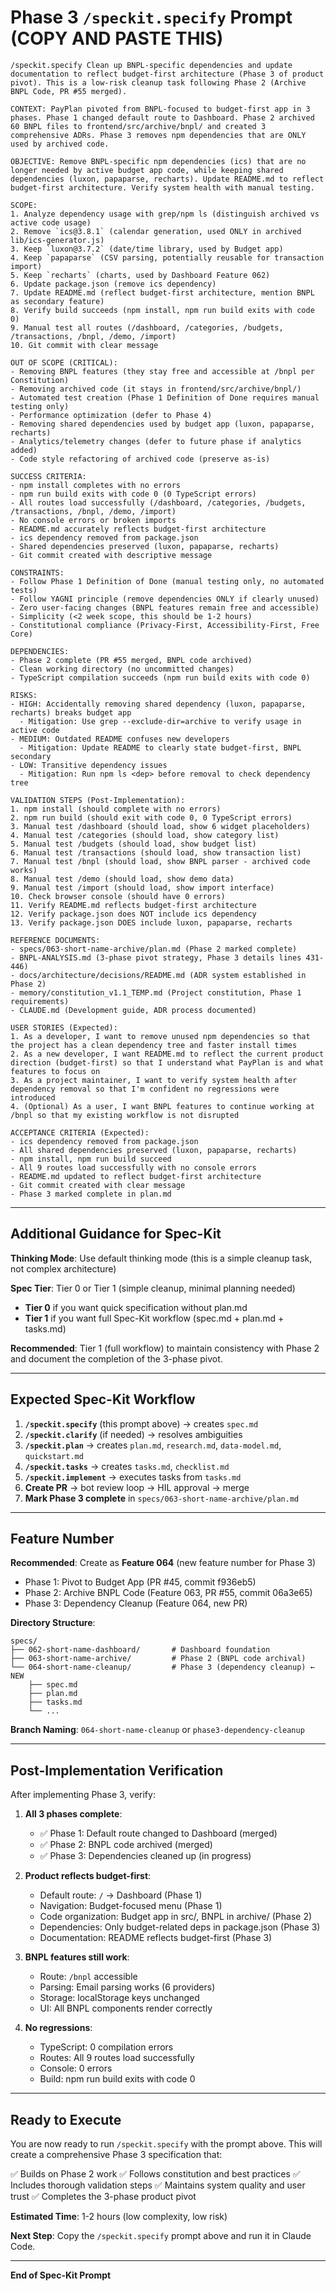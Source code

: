 # Phase 3 `/speckit.specify` Prompt (COPY AND PASTE THIS)

```
/speckit.specify Clean up BNPL-specific dependencies and update documentation to reflect budget-first architecture (Phase 3 of product pivot). This is a low-risk cleanup task following Phase 2 (Archive BNPL Code, PR #55 merged).

CONTEXT: PayPlan pivoted from BNPL-focused to budget-first app in 3 phases. Phase 1 changed default route to Dashboard. Phase 2 archived 60 BNPL files to frontend/src/archive/bnpl/ and created 3 comprehensive ADRs. Phase 3 removes npm dependencies that are ONLY used by archived code.

OBJECTIVE: Remove BNPL-specific npm dependencies (ics) that are no longer needed by active budget app code, while keeping shared dependencies (luxon, papaparse, recharts). Update README.md to reflect budget-first architecture. Verify system health with manual testing.

SCOPE:
1. Analyze dependency usage with grep/npm ls (distinguish archived vs active code usage)
2. Remove `ics@3.8.1` (calendar generation, used ONLY in archived lib/ics-generator.js)
3. Keep `luxon@3.7.2` (date/time library, used by Budget app)
4. Keep `papaparse` (CSV parsing, potentially reusable for transaction import)
5. Keep `recharts` (charts, used by Dashboard Feature 062)
6. Update package.json (remove ics dependency)
7. Update README.md (reflect budget-first architecture, mention BNPL as secondary feature)
8. Verify build succeeds (npm install, npm run build exits with code 0)
9. Manual test all routes (/dashboard, /categories, /budgets, /transactions, /bnpl, /demo, /import)
10. Git commit with clear message

OUT OF SCOPE (CRITICAL):
- Removing BNPL features (they stay free and accessible at /bnpl per Constitution)
- Removing archived code (it stays in frontend/src/archive/bnpl/)
- Automated test creation (Phase 1 Definition of Done requires manual testing only)
- Performance optimization (defer to Phase 4)
- Removing shared dependencies used by budget app (luxon, papaparse, recharts)
- Analytics/telemetry changes (defer to future phase if analytics added)
- Code style refactoring of archived code (preserve as-is)

SUCCESS CRITERIA:
- npm install completes with no errors
- npm run build exits with code 0 (0 TypeScript errors)
- All routes load successfully (/dashboard, /categories, /budgets, /transactions, /bnpl, /demo, /import)
- No console errors or broken imports
- README.md accurately reflects budget-first architecture
- ics dependency removed from package.json
- Shared dependencies preserved (luxon, papaparse, recharts)
- Git commit created with descriptive message

CONSTRAINTS:
- Follow Phase 1 Definition of Done (manual testing only, no automated tests)
- Follow YAGNI principle (remove dependencies ONLY if clearly unused)
- Zero user-facing changes (BNPL features remain free and accessible)
- Simplicity (<2 week scope, this should be 1-2 hours)
- Constitutional compliance (Privacy-First, Accessibility-First, Free Core)

DEPENDENCIES:
- Phase 2 complete (PR #55 merged, BNPL code archived)
- Clean working directory (no uncommitted changes)
- TypeScript compilation succeeds (npm run build exits with code 0)

RISKS:
- HIGH: Accidentally removing shared dependency (luxon, papaparse, recharts) breaks budget app
  - Mitigation: Use grep --exclude-dir=archive to verify usage in active code
- MEDIUM: Outdated README confuses new developers
  - Mitigation: Update README to clearly state budget-first, BNPL secondary
- LOW: Transitive dependency issues
  - Mitigation: Run npm ls <dep> before removal to check dependency tree

VALIDATION STEPS (Post-Implementation):
1. npm install (should complete with no errors)
2. npm run build (should exit with code 0, 0 TypeScript errors)
3. Manual test /dashboard (should load, show 6 widget placeholders)
4. Manual test /categories (should load, show category list)
5. Manual test /budgets (should load, show budget list)
6. Manual test /transactions (should load, show transaction list)
7. Manual test /bnpl (should load, show BNPL parser - archived code works)
8. Manual test /demo (should load, show demo data)
9. Manual test /import (should load, show import interface)
10. Check browser console (should have 0 errors)
11. Verify README.md reflects budget-first architecture
12. Verify package.json does NOT include ics dependency
13. Verify package.json DOES include luxon, papaparse, recharts

REFERENCE DOCUMENTS:
- specs/063-short-name-archive/plan.md (Phase 2 marked complete)
- BNPL-ANALYSIS.md (3-phase pivot strategy, Phase 3 details lines 431-446)
- docs/architecture/decisions/README.md (ADR system established in Phase 2)
- memory/constitution_v1.1_TEMP.md (Project constitution, Phase 1 requirements)
- CLAUDE.md (Development guide, ADR process documented)

USER STORIES (Expected):
1. As a developer, I want to remove unused npm dependencies so that the project has a clean dependency tree and faster install times
2. As a new developer, I want README.md to reflect the current product direction (budget-first) so that I understand what PayPlan is and what features to focus on
3. As a project maintainer, I want to verify system health after dependency removal so that I'm confident no regressions were introduced
4. (Optional) As a user, I want BNPL features to continue working at /bnpl so that my existing workflow is not disrupted

ACCEPTANCE CRITERIA (Expected):
- ics dependency removed from package.json
- All shared dependencies preserved (luxon, papaparse, recharts)
- npm install, npm run build succeed
- All 9 routes load successfully with no console errors
- README.md updated to reflect budget-first architecture
- Git commit created with clear message
- Phase 3 marked complete in plan.md
```

---

## Additional Guidance for Spec-Kit

**Thinking Mode**: Use default thinking mode (this is a simple cleanup task, not complex architecture)

**Spec Tier**: Tier 0 or Tier 1 (simple cleanup, minimal planning needed)
- **Tier 0** if you want quick specification without plan.md
- **Tier 1** if you want full Spec-Kit workflow (spec.md + plan.md + tasks.md)

**Recommended**: Tier 1 (full workflow) to maintain consistency with Phase 2 and document the completion of the 3-phase pivot.

---

## Expected Spec-Kit Workflow

1. **`/speckit.specify`** (this prompt above) → creates `spec.md`
2. **`/speckit.clarify`** (if needed) → resolves ambiguities
3. **`/speckit.plan`** → creates `plan.md`, `research.md`, `data-model.md`, `quickstart.md`
4. **`/speckit.tasks`** → creates `tasks.md`, `checklist.md`
5. **`/speckit.implement`** → executes tasks from `tasks.md`
6. **Create PR** → bot review loop → HIL approval → merge
7. **Mark Phase 3 complete** in `specs/063-short-name-archive/plan.md`

---

## Feature Number

**Recommended**: Create as **Feature 064** (new feature number for Phase 3)
- Phase 1: Pivot to Budget App (PR #45, commit f936eb5)
- Phase 2: Archive BNPL Code (Feature 063, PR #55, commit 06a3e65)
- Phase 3: Dependency Cleanup (Feature 064, new PR)

**Directory Structure**:
```
specs/
├── 062-short-name-dashboard/       # Dashboard foundation
├── 063-short-name-archive/         # Phase 2 (BNPL code archival)
└── 064-short-name-cleanup/         # Phase 3 (dependency cleanup) ← NEW
    ├── spec.md
    ├── plan.md
    ├── tasks.md
    └── ...
```

**Branch Naming**: `064-short-name-cleanup` or `phase3-dependency-cleanup`

---

## Post-Implementation Verification

After implementing Phase 3, verify:

1. **All 3 phases complete**:
   - ✅ Phase 1: Default route changed to Dashboard (merged)
   - ✅ Phase 2: BNPL code archived (merged)
   - ✅ Phase 3: Dependencies cleaned up (in progress)

2. **Product reflects budget-first**:
   - Default route: `/` → Dashboard (Phase 1)
   - Navigation: Budget-focused menu (Phase 1)
   - Code organization: Budget app in src/, BNPL in archive/ (Phase 2)
   - Dependencies: Only budget-related deps in package.json (Phase 3)
   - Documentation: README reflects budget-first (Phase 3)

3. **BNPL features still work**:
   - Route: `/bnpl` accessible
   - Parsing: Email parsing works (6 providers)
   - Storage: localStorage keys unchanged
   - UI: All BNPL components render correctly

4. **No regressions**:
   - TypeScript: 0 compilation errors
   - Routes: All 9 routes load successfully
   - Console: 0 errors
   - Build: npm run build exits with code 0

---

## Ready to Execute

You are now ready to run `/speckit.specify` with the prompt above. This will create a comprehensive Phase 3 specification that:

✅ Builds on Phase 2 work
✅ Follows constitution and best practices
✅ Includes thorough validation steps
✅ Maintains system quality and user trust
✅ Completes the 3-phase product pivot

**Estimated Time**: 1-2 hours (low complexity, low risk)

**Next Step**: Copy the `/speckit.specify` prompt above and run it in Claude Code.

---

**End of Spec-Kit Prompt**

